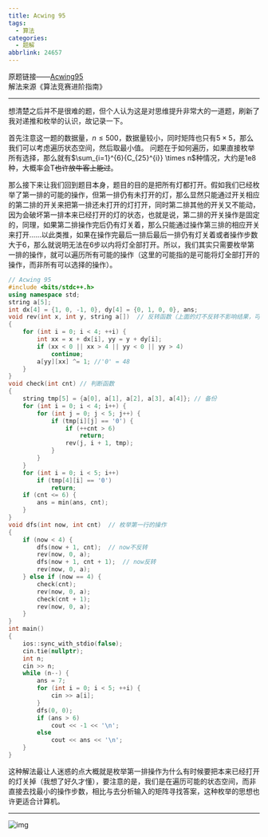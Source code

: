 ```yaml
---
title: Acwing 95
tags:
  - 算法
categories:
  - 题解
abbrlink: 24657
---
```


原题链接——[Acwing95](https://www.acwing.com/problem/content/description/97/)  
解法来源《算法竞赛进阶指南》

---

想清楚之后并不是很难的题，但个人认为这是对思维提升非常大的一道题，刷新了我对递推和枚举的认识，故记录一下。

首先注意这一题的数据量，$n \leq 500$，数据量较小，同时矩阵也只有$5 \times 5$，那么我们可以考虑遍历状态空间，然后取最小值。
问题在于如何遍历，如果直接枚举所有选择，那么就有$\sum_{i=1}^{6}{C_{25}^{i}} \times n$种情况，大约是1e8种，大概率会T~~也许放牛客上能过~~。

那么接下来让我们回到题目本身，题目的目的是把所有灯都打开。假如我们已经枚举了第一排的可能的操作，但第一排仍有未打开的灯，那么显然只能通过开关相应的第二排的开关来把第一排还未打开的灯打开，同时第二排其他的开关又不能动，因为会破坏第一排本来已经打开的灯的状态，也就是说，第二排的开关操作是固定的，同理，如果第二排操作完后仍有灯关着，那么只能通过操作第三排的相应开关来打开……以此类推，如果在操作完最后一排后最后一排仍有灯关着或者操作步数大于6，那么就说明无法在6步以内将灯全部打开。所以，我们其实只需要枚举第一排的操作，就可以遍历所有可能的操作（这里的可能指的是可能将灯全部打开的操作，而非所有可以选择的操作）。

```c++
// Acwing 95
#include <bits/stdc++.h>
using namespace std;
string a[5];
int dx[4] = {1, 0, -1, 0}, dy[4] = {0, 1, 0, 0}, ans;
void rev(int x, int y, string a[])  // 反转函数（上面的灯不反转不影响结果，可以偷下懒）
{
    for (int i = 0; i < 4; ++i) {
        int xx = x + dx[i], yy = y + dy[i];
        if (xx < 0 || xx > 4 || yy < 0 || yy > 4)
            continue;
        a[yy][xx] ^= 1; //'0' = 48
    }
}
void check(int cnt) // 判断函数
{
    string tmp[5] = {a[0], a[1], a[2], a[3], a[4]}; // 备份
    for (int i = 0; i < 4; i++) {
        for (int j = 0; j < 5; j++) {
            if (tmp[i][j] == '0') {
                if (++cnt > 6)
                    return;
                rev(j, i + 1, tmp);
            }
        }
    }
    for (int i = 0; i < 5; i++)
        if (tmp[4][i] == '0')
            return;
    if (cnt <= 6) {
        ans = min(ans, cnt);
    }
}
void dfs(int now, int cnt)  // 枚举第一行的操作
{
    if (now < 4) {
        dfs(now + 1, cnt);  // now不反转
        rev(now, 0, a);
        dfs(now + 1, cnt + 1);  // now反转
        rev(now, 0, a);
    } else if (now == 4) {
        check(cnt);
        rev(now, 0, a);
        check(cnt + 1);
        rev(now, 0, a);
    }
}
int main()
{
    ios::sync_with_stdio(false);
    cin.tie(nullptr);
    int n;
    cin >> n;
    while (n--) {
        ans = 7;
        for (int i = 0; i < 5; ++i) {
            cin >> a[i];
        }
        dfs(0, 0);
        if (ans > 6)
            cout << -1 << '\n';
        else
            cout << ans << '\n';
    }
}

```

这种解法最让人迷惑的点大概就是枚举第一排操作为什么有时候要把本来已经打开的灯关掉（我想了好久才懂），要注意的是，我们是在遍历可能的状态空间，而非直接去找最小的操作步数，相比与去分析输入的矩阵寻找答案，这种枚举的思想也许更适合计算机。

---

![img](https://remi-riya-img.oss-cn-beijing.aliyuncs.com/1694003151402.jpg)
